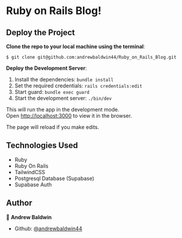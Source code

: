 # Ruby on Rails Blog!

## Deploy the Project

__Clone the repo to your local machine using the terminal__:
```
$ git clone git@github.com:andrewbaldwin44/Ruby_on_Rails_Blog.git
```

__Deploy the Development Server__:
1. Install the dependencies: `bundle install`
2. Set the required credentials: `rails credentials:edit`
3. Start guard: `bundle exec guard`
4. Start the development server: `./bin/dev`

This will run the app in the development mode.<br />
Open [http://localhost:3000](http://localhost:3000) to view it in the browser.

The page will reload if you make edits.

## Technologies Used

- Ruby
- Ruby On Rails
- TailwindCSS
- Postgresql Database (Supabase)
- Supabase Auth

## Author

👤 **Andrew Baldwin**

- Github: [@andrewbaldwin44](https://github.com/andrewbaldwin44)
